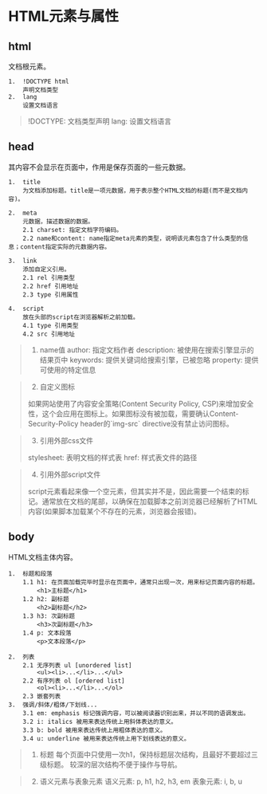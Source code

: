 # HTML元素与属性

## html
文档根元素。

```
1. 	!DOCTYPE html
	声明文档类型
2.	lang
	设置文档语言
```
> <!DOCTYPE html lang="en">
> !DOCTYPE: 文档类型声明
> lang: 设置文档语言

## head
其内容不会显示在页面中，作用是保存页面的一些元数据。

```
1. 	title
	为文档添加标题。title是一项元数据，用于表示整个HTML文档的标题(而不是文档内容)。

2. 	meta
	元数据，描述数据的数据。
	2.1	charset: 指定文档字符编码。
	2.2 name和content: name指定meta元素的类型，说明该元素包含了什么类型的信息；content指定实际的元数据内容。

3. 	link
	添加自定义引用。
	2.1 rel 引用类型
	2.2 href 引用地址
	2.3 type 引用属性

4. 	script
	放在头部的script在浏览器解析之前加载。
	4.1 type 引用类型
	4.2 src 引用地址
```
> 1. name值
> author: 指定文档作者
> description: 被使用在搜索引擎显示的结果页中
> keywords: 提供关键词给搜索引擎，已被忽略
> property: 提供可使用的特定信息

> 2. 自定义图标
> <link ref="shortcut icon" href="favicon.ico" type="image/x-icon">
> 如果网站使用了内容安全策略(Content Security Policy, CSP)来增加安全性，这个会应用在图标上。如果图标没有被加载，需要确认Content-Security-Policy header的`img-src` directive没有禁止访问图标。

> 3. 引用外部css文件
> <link ref="stylesheet" href="style.css">
> stylesheet: 表明文档的样式表
> href: 样式表文件的路径

> 4. 引用外部script文件
> <script src="script.js"></script>
> script元素看起来像一个空元素，但其实并不是，因此需要一个结束的标记。通常放在文档的尾部，以确保在加载脚本之前浏览器已经解析了HTML内容(如果脚本加载某个不存在的元素，浏览器会报错)。

## body
HTML文档主体内容。

```
1.	标题和段落
	1.1 h1: 在页面加载完毕时显示在页面中，通常只出现一次，用来标记页面内容的标题。
		<h1>主标题</h1>
	1.2 h2: 副标题
		<h2>副标题</h2>
	1.3 h3: 次副标题
		<h3>次副标题</h3>
	1.4 p: 文本段落
		<p>文本段落</p>

2. 	列表
	2.1 无序列表 ul [unordered list]
		<ul><li>...</li>...</ul>
	2.2 有序列表 ol [ordered list]
		<ol><li>...</li>...</ol>
	2.3 嵌套列表
3. 	强调/斜体/粗体/下划线...
	3.1 em: emphasis 标记强调内容，可以被阅读器识别出来，并以不同的语调发出。
	3.2 i: italics 被用来表达传统上用斜体表达的意义。
	3.3 b: bold 被用来表达传统上用粗体表达的意义。
	3.4 u: underline 被用来表达传统上用下划线表达的意义。
```
> 1. 标题
> 每个页面中只使用一次h1，保持标题层次结构，且最好不要超过三级标题。
> 较深的层次结构不便于操作与导航。

> 2. 语义元素与表象元素
> 语义元素: p, h1, h2, h3, em
> 表象元素: i, b, u
